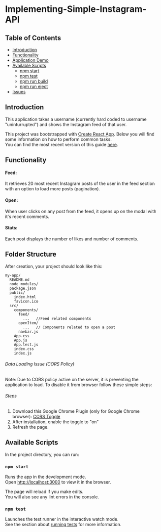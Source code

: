 # Implementing-Simple-Instagram-API

## Table of Contents

- [Introduction](#introduction)
- [Functionality](#functionality)
- [Application Demo](#application-demo)
- [Available Scripts](#available-scripts)
  - [npm start](#npm-start)
  - [npm test](#npm-test)
  - [npm run build](#npm-run-build)
  - [npm run eject](#npm-run-eject)
- [Issues](#issues)



## Introduction

This application takes a username (currently hard coded to username "uninturrupted") and shows the Instagram feed of that user.

This project was bootstrapped with [Create React App](https://github.com/facebookincubator/create-react-app).
Below you will find some information on how to perform common tasks.<br>
You can find the most recent version of this guide [here](https://github.com/facebookincubator/create-react-app/blob/master/packages/react-scripts/template/README.md).

## Functionality

#### Feed:
It retrieves 20 most recent Instagram posts of the user in the feed section with an option to load more posts (pagination).

#### Open:
When user clicks on any post from the feed, it opens up on the modal with it's recent comments.

#### Stats:
Each post displays the number of likes and number of comments.

## Folder Structure

After creation, your project should look like this:

```
my-app/
  README.md
  node_modules/
  package.json
  public/
    index.html
    favicon.ico
  src/
    components/
      feed/
        ...   //Feed related components
      openItem/
        ...   // Components related to open a post
      navbar.js
    App.css
    App.js
    App.test.js
    index.css
    index.js
```


###### Data Loading Issue (CORS Policy)
Note: Due to CORS policy active on the server, it is preventing the application to load. To disable it from browser follow these simple steps:

###### Steps

1. Download this Google Chrome Plugin (only for Google Chrome browser): [CORS Toggle](https://chrome.google.com/webstore/detail/cors-toggle/omcncfnpmcabckcddookmnajignpffnh?utm_source=chrome-app-launcher-info-dialog)
2. After installation, enable the toggle to "on"
3. Refresh the page.


## Available Scripts

In the project directory, you can run:

### `npm start`

Runs the app in the development mode.<br>
Open [http://localhost:3000](http://localhost:3000) to view it in the browser.

The page will reload if you make edits.<br>
You will also see any lint errors in the console.

### `npm test`

Launches the test runner in the interactive watch mode.<br>
See the section about [running tests](#running-tests) for more information.
